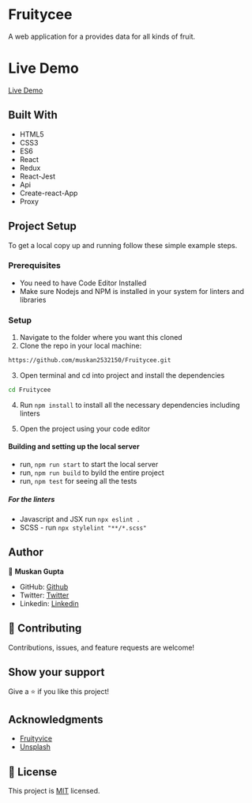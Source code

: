 # Fruitycee
A web application for a provides data for all kinds of fruit.

# Live Demo

[Live Demo](https://lucent-beijinho-761885.netlify.app/)

## Built With

- HTML5
- CSS3
- ES6
- React
- Redux
- React-Jest
- Api
- Create-react-App
- Proxy

## Project Setup

To get a local copy up and running follow these simple example steps.

### Prerequisites

- You need to have Code Editor Installed
- Make sure Nodejs and NPM is installed in your system for linters and libraries

### Setup

1. Navigate to the folder where you want this cloned
2. Clone the repo in your local machine:

```bash
https://github.com/muskan2532150/Fruitycee.git
```

3. Open terminal and cd into project and install the dependencies

```bash
cd Fruitycee

```

4. Run `npm install` to install all the necessary dependencies including linters

5. Open the project using your code editor

#### Building and setting up the local server

- run, `npm run start` to start the local server
- run, `npm run build` to byild the entire project
- run, `npm test` for seeing all the tests

##### For the linters

- Javascript and JSX run `npx eslint .`
- SCSS - run `npx stylelint "**/*.scss"`

## Author

👤 **Muskan Gupta**

- GitHub: [Github](https://github.com/muskan2532150)
- Twitter: [Twitter](muskan2532150)
- Linkedin: [Linkedin](https://www.linkedin.com/in/muskan-gupta-869165225/)


## 🤝 Contributing

Contributions, issues, and feature requests are welcome!

## Show your support

Give a ⭐️ if you like this project!

## Acknowledgments
- [Fruityvice](https://www.fruityvice.com/)
- [Unsplash](https://unsplash.com/)


## 📝 License

This project is [MIT](./MIT.md) licensed.
